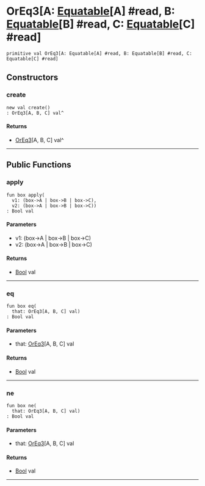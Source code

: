 # OrEq3\[A: [Equatable](builtin-Equatable)\[A\] #read, B: [Equatable](builtin-Equatable)\[B\] #read, C: [Equatable](builtin-Equatable)\[C\] #read\]

```pony
primitive val OrEq3[A: Equatable[A] #read, B: Equatable[B] #read, C: Equatable[C] #read]
```

## Constructors

### create

```pony
new val create()
: OrEq3[A, B, C] val^
```

#### Returns

* [OrEq3](wallaroo_labs-equality-OrEq3)\[A, B, C\] val^

---

## Public Functions

### apply

```pony
fun box apply(
  v1: (box->A | box->B | box->C),
  v2: (box->A | box->B | box->C))
: Bool val
```
#### Parameters

*   v1: (box->A | box->B | box->C)
*   v2: (box->A | box->B | box->C)

#### Returns

* [Bool](builtin-Bool) val

---

### eq

```pony
fun box eq(
  that: OrEq3[A, B, C] val)
: Bool val
```
#### Parameters

*   that: [OrEq3](wallaroo_labs-equality-OrEq3)\[A, B, C\] val

#### Returns

* [Bool](builtin-Bool) val

---

### ne

```pony
fun box ne(
  that: OrEq3[A, B, C] val)
: Bool val
```
#### Parameters

*   that: [OrEq3](wallaroo_labs-equality-OrEq3)\[A, B, C\] val

#### Returns

* [Bool](builtin-Bool) val

---

